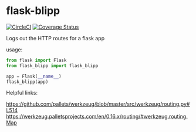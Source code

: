 # flask-blipp
[![CircleCI](https://circleci.com/gh/colinlcrawford/flask-blipp.svg?style=svg)](https://circleci.com/gh/colinlcrawford/flask-blipp)
[![Coverage Status](https://coveralls.io/repos/github/colinlcrawford/flask-blipp/badge.svg?branch=master)](https://coveralls.io/github/colinlcrawford/flask-blipp?branch=master)

Logs out the HTTP routes for a flask app

usage:
```python
from flask import Flask
from flask_blipp import flask_blipp

app = Flask(__name__)
flask_blipp(app)
```

Helpful links:

https://github.com/pallets/werkzeug/blob/master/src/werkzeug/routing.py#L514
https://werkzeug.palletsprojects.com/en/0.16.x/routing/#werkzeug.routing.Map
